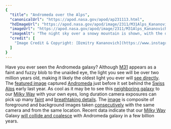 ```yaml
---
{
  "title": "Andromeda over the Alps",
  "canonicalUrl": "https://apod.nasa.gov/apod/ap231113.html",
  "hdImageUrl": "https://apod.nasa.gov/apod/image/2311/M31Alps_Kananovich_1639.jpg",
  "imageUrl": "https://apod.nasa.gov/apod/image/2311/M31Alps_Kananovich_960.jpg",
  "imageAlt": "The night sky over a snowy mountain is shown, with the dark sky dominated by a large spiral galaxy -- the Andromeda galaxy. Please see the explanation for more detailed information.",
  "credit": [
    "Image Credit & Copyright: [Dzmitry Kananovich](https://www.instagram.com/p/CyyyKh4Iq1X/)"
  ]
}
---
```


Have you ever seen the Andromeda galaxy? Although [M31](https://en.wikipedia.org/wiki/Andromeda_Galaxy) appears as a faint and fuzzy blob to the unaided eye, the light you see will be over two million years old, making it likely the oldest light you ever will [see directly](http://www.wikihow.com/Find-the-Andromeda-Galaxy). The [featured image](https://www.instagram.com/p/CyyyKh4Iq1X/) captured [Andromeda](https://apod.nasa.gov/apod/ap230322.html) just before it set behind the [Swiss](https://en.wikipedia.org/wiki/Switzerland) [Alps](https://youtu.be/FCPdIvXo2rU) early last year. As cool as it may be to see this [neighboring galaxy](https://apod.nasa.gov/apod/ap231006.html) to our [Milky Way](https://science.nasa.gov/resource/the-milky-way-galaxy/) with your own eyes, long duration camera exposures can pick up many [faint](https://apod.nasa.gov/apod/ap140730.html) and [breathtaking details](https://apod.nasa.gov/apod/ap150724.html). The [image](https://www.astrobin.com/4eg8q4/B/) is composite of foreground and background images taken [consecutively](https://c8.alamy.com/comp/2A5EKK8/two-beautiful-fluffy-cats-in-a-row-closeup-profile-view-the-cat-on-the-left-is-a-norwegian-forest-cat-on-the-right-his-foster-brother-2A5EKK8.jpg) with the same camera and from the same location. Recent data indicate that our [Milky Way](https://science.nasa.gov/resource/the-milky-way-galaxy/) Galaxy [will collide and coalesce](https://apod.nasa.gov/apod/ap220606.html) with Andromeda galaxy in a few billion years.
